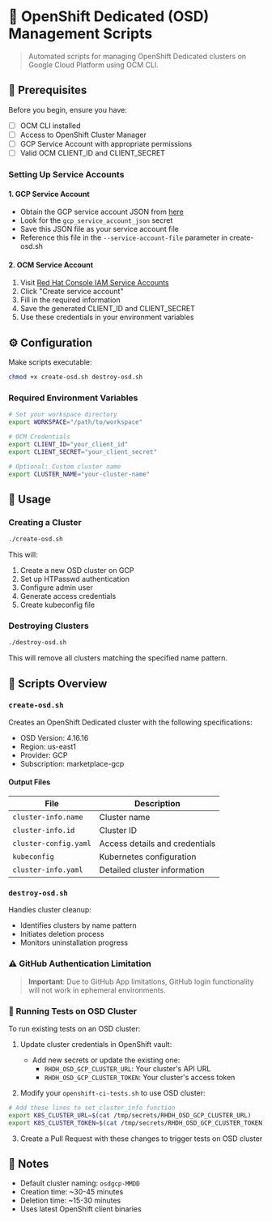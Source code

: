 # 🚀 OpenShift Dedicated (OSD) Management Scripts

> Automated scripts for managing OpenShift Dedicated clusters on Google Cloud Platform using OCM
> CLI.

## 🔧 Prerequisites

Before you begin, ensure you have:

- [ ] OCM CLI installed
- [ ] Access to OpenShift Cluster Manager
- [ ] GCP Service Account with appropriate permissions
- [ ] Valid OCM CLIENT_ID and CLIENT_SECRET

### Setting Up Service Accounts

#### 1. GCP Service Account

- Obtain the GCP service account JSON from
  [here](https://vault.ci.openshift.org/ui/vault/secrets/kv/kv/selfservice%2Frhdh-qe%2Fosd-gcp)
- Look for the `gcp_service_account_json` secret
- Save this JSON file as your service account file
- Reference this file in the `--service-account-file` parameter in create-osd.sh

#### 2. OCM Service Account

1. Visit [Red Hat Console IAM Service Accounts](https://console.redhat.com/iam/service-accounts)
2. Click "Create service account"
3. Fill in the required information
4. Save the generated CLIENT_ID and CLIENT_SECRET
5. Use these credentials in your environment variables

## ⚙️ Configuration

Make scripts executable:

```bash
chmod +x create-osd.sh destroy-osd.sh
```

### Required Environment Variables

```bash
# Set your workspace directory
export WORKSPACE="/path/to/workspace"

# OCM Credentials
export CLIENT_ID="your_client_id"
export CLIENT_SECRET="your_client_secret"

# Optional: Custom cluster name
export CLUSTER_NAME="your-cluster-name"
```

## 🚀 Usage

### Creating a Cluster

```bash
./create-osd.sh
```

This will:

1. Create a new OSD cluster on GCP
2. Set up HTPasswd authentication
3. Configure admin user
4. Generate access credentials
5. Create kubeconfig file

### Destroying Clusters

```bash
./destroy-osd.sh
```

This will remove all clusters matching the specified name pattern.

## 📖 Scripts Overview

### `create-osd.sh`

Creates an OpenShift Dedicated cluster with the following specifications:

- OSD Version: 4.16.16
- Region: us-east1
- Provider: GCP
- Subscription: marketplace-gcp

#### Output Files

| File                  | Description                    |
| --------------------- | ------------------------------ |
| `cluster-info.name`   | Cluster name                   |
| `cluster-info.id`     | Cluster ID                     |
| `cluster-config.yaml` | Access details and credentials |
| `kubeconfig`          | Kubernetes configuration       |
| `cluster-info.yaml`   | Detailed cluster information   |

### `destroy-osd.sh`

Handles cluster cleanup:

- Identifies clusters by name pattern
- Initiates deletion process
- Monitors uninstallation progress

### ⚠️ GitHub Authentication Limitation

> **Important**: Due to GitHub App limitations, GitHub login functionality will not work in
> ephemeral environments.

### 🧪 Running Tests on OSD Cluster

To run existing tests on an OSD cluster:

1. Update cluster credentials in OpenShift vault:
   - Add new secrets or update the existing one:
     - `RHDH_OSD_GCP_CLUSTER_URL`: Your cluster's API URL
     - `RHDH_OSD_GCP_CLUSTER_TOKEN`: Your cluster's access token

2. Modify your `openshift-ci-tests.sh` to use OSD cluster:

```bash
# Add these lines to set_cluster_info function
export K8S_CLUSTER_URL=$(cat /tmp/secrets/RHDH_OSD_GCP_CLUSTER_URL)
export K8S_CLUSTER_TOKEN=$(cat /tmp/secrets/RHDH_OSD_GCP_CLUSTER_TOKEN)
```

3. Create a Pull Request with these changes to trigger tests on OSD cluster

## 📝 Notes

- Default cluster naming: `osdgcp-MMDD`
- Creation time: ~30-45 minutes
- Deletion time: ~15-30 minutes
- Uses latest OpenShift client binaries
